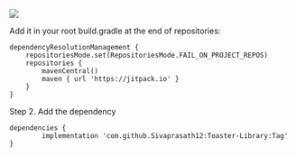 [![](https://jitpack.io/v/Sivaprasath12/Toaster-Library.svg)](https://jitpack.io/#Sivaprasath12/Toaster-Library)

Add it in your root build.gradle at the end of repositories:

	dependencyResolutionManagement {
		repositoriesMode.set(RepositoriesMode.FAIL_ON_PROJECT_REPOS)
		repositories {
			mavenCentral()
			maven { url 'https://jitpack.io' }
		}
	}
Step 2. Add the dependency

	dependencies {
	        implementation 'com.github.Sivaprasath12:Toaster-Library:Tag'
	}
